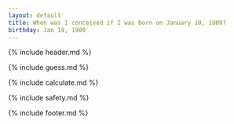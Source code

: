 ```yaml
---
layout: default
title: When was I conceived if I was born on January 19, 1909?
birthday: Jan 19, 1909
---
```


{% include header.md %}

{% include guess.md %}

{% include calculate.md %}

{% include safety.md %}

{% include footer.md %}



